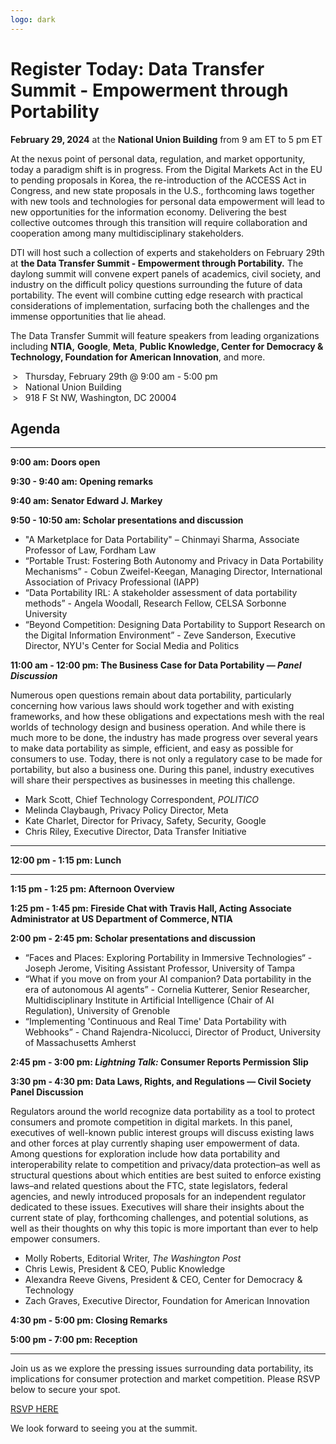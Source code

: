 ```yaml
---
logo: dark
---
```


# Register Today: Data Transfer Summit - Empowerment through Portability 

**February 29, 2024** at the **National Union Building** from 9 am ET to 5 pm ET

At the nexus point of personal data, regulation, and market opportunity, today a paradigm shift is in progress. From the Digital Markets Act in the EU to pending proposals in Korea, the re-introduction of the ACCESS Act in Congress, and new state proposals in the U.S., forthcoming laws together with new tools and technologies for personal data empowerment will lead to new opportunities for the information economy. Delivering the best collective outcomes through this transition will require collaboration and cooperation among many multidisciplinary stakeholders.

DTI will host such a collection of experts and stakeholders on February 29th at **the Data Transfer Summit - Empowerment through Portability.** The daylong summit  will convene expert panels of academics, civil society, and industry on the difficult policy questions surrounding the future of data portability. The event will combine cutting edge research with practical considerations of implementation, surfacing both the challenges and the immense opportunities that lie ahead.

The Data Transfer Summit will feature speakers from leading organizations including **NTIA,** **Google**, **Meta**, **Public Knowledge, Center for Democracy & Technology, Foundation for American Innovation**, and more.

<ul style='list-style-type:">   ";'>
<li>Thursday, February 29th @ 9:00 am - 5:00 pm</li>
<li>National Union Building</li>
<li>918 F St NW, Washington, DC 20004</li>
</ul>

## Agenda
<hr/>


<p><strong class="list-heading">9:00 am: Doors open</strong></p>

<p><strong class="list-heading">9:30 - 9:40 am: Opening remarks</strong></p>

<p><strong class="list-heading">9:40 am: Senator Edward J. Markey</strong></p>

<p><strong class="list-heading">9:50 - 10:50 am: Scholar presentations and discussion</strong></p>

* "A Marketplace for Data Portability" – Chinmayi Sharma, Associate Professor of Law, Fordham Law
* “Portable Trust: Fostering Both Autonomy and Privacy in Data Portability Mechanisms” - Cobun Zweifel-Keegan, Managing Director, International Association of Privacy Professional (IAPP)
* “Data Portability IRL: A stakeholder assessment of data portability methods” -  Angela Woodall, Research Fellow, CELSA Sorbonne University
* “Beyond Competition: Designing Data Portability to Support Research on the Digital Information Environment” - Zeve Sanderson, Executive Director, NYU's Center for Social Media and Politics

<p><strong class="list-heading">11:00 am - 12:00 pm: <b>The Business Case for Data Portability</b> &mdash; <i>Panel Discussion</i></strong>

Numerous open questions remain about data portability, particularly concerning how various laws should work together and with existing frameworks, and how these obligations and expectations mesh with the real worlds of technology design and business operation. And while there is much more to be done, the industry has made progress over several years to make data portability as simple, efficient, and easy as possible for consumers to use. Today, there is not only a regulatory case to be made for portability, but also a business one. During this panel, industry executives will share their perspectives as businesses in meeting this challenge. </p>

* Mark Scott, Chief Technology Correspondent, _POLITICO_
* Melinda Claybaugh, Privacy Policy Director, Meta
* Kate Charlet, Director for Privacy, Safety, Security, Google 
* Chris Riley, Executive Director, Data Transfer Initiative

<hr/>

<p><strong class="list-heading">12:00 pm - 1:15 pm: Lunch</strong></p>
<hr/>

<p><strong class="list-heading">1:15 pm - 1:25 pm: Afternoon Overview</strong></p>

<p><strong class="list-heading">1:25 pm - 1:45 pm: Fireside Chat with <b>Travis Hall</b>, Acting Associate Administrator at US Department of Commerce, NTIA</strong></p>

<p><strong class="list-heading">2:00 pm - 2:45 pm: Scholar presentations and discussion</strong></p>

* “Faces and Places: Exploring Portability in Immersive Technologies“ - Joseph Jerome, Visiting Assistant Professor, University of Tampa
* “What if you move on from your AI companion? Data portability in the era of autonomous AI agents” - Cornelia Kutterer, Senior Researcher, Multidisciplinary Institute in Artificial Intelligence (Chair of AI Regulation), University of Grenoble
* “Implementing 'Continuous and Real Time' Data Portability with Webhooks” - Chand Rajendra-Nicolucci, Director of Product, University of Massachusetts Amherst

<p><strong class="list-heading">2:45 pm - 3:00 pm: <i>Lightning Talk:</i> <b>Consumer Reports Permission Slip</b></strong></p>

<p><strong class="list-heading">3:30 pm - 4:30 pm: <b>Data Laws, Rights, and Regulations</b> &mdash; Civil Society Panel Discussion</strong>

Regulators around the world recognize data portability as a tool to protect consumers and promote competition in digital markets. In this panel, executives of well-known public interest groups will discuss existing laws and other forces at play currently shaping user empowerment of data. Among questions for exploration include how data portability and interoperability relate to competition and privacy/data protection–as well as structural questions about which entities are best suited to enforce existing laws–and related questions about the FTC, state legislators, federal agencies, and newly introduced proposals for an independent regulator dedicated to these issues. Executives will share their insights about the current state of play, forthcoming challenges, and potential solutions, as well as their thoughts on why this topic is more important than ever to help empower consumers. </p>

* Molly Roberts, Editorial Writer, _The Washington Post_
* Chris Lewis, President & CEO, Public Knowledge
* Alexandra Reeve Givens, President & CEO, Center for Democracy & Technology 
* Zach Graves, Executive Director, Foundation for American Innovation 

<p><strong class="list-heading">4:30 pm - 5:00 pm: Closing Remarks</strong></p>

<p><strong class="list-heading">5:00 pm - 7:00 pm: Reception</strong></p>

<hr/>
Join us as we explore the pressing issues surrounding data portability, its implications for consumer protection and market competition. Please RSVP below to secure your spot.

[RSVP HERE](https://dtinit.org/docs/feb29summit.html) 

We look forward to seeing you at the summit.
